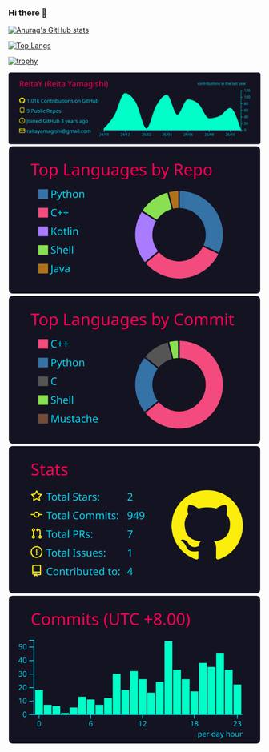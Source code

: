### Hi there 👋

[![Anurag's GitHub stats](https://github-readme-stats.vercel.app/api?username=ReitaY&theme=dark)](https://github.com/anuraghazra/github-readme-stats)

[![Top Langs](https://github-readme-stats.vercel.app/api/top-langs/?username=ReitaY&theme=dark&layout=donut)](https://github.com/anuraghazra/github-readme-stats)

[![trophy](https://github-profile-trophy.vercel.app/?username=ReitaY&theme=onedark)](https://github.com/ryo-ma/github-profile-trophy)

[![](https://raw.githubusercontent.com/ReitaY/ReitaY/main/profile-summary-card-output/2077/0-profile-details.svg)](https://github.com/vn7n24fzkq/github-profile-summary-cards)
[![](https://raw.githubusercontent.com/ReitaY/ReitaY/main/profile-summary-card-output/2077/1-repos-per-language.svg)](https://github.com/vn7n24fzkq/github-profile-summary-cards) [![](https://raw.githubusercontent.com/ReitaY/ReitaY/main/profile-summary-card-output/2077/2-most-commit-language.svg)](https://github.com/vn7n24fzkq/github-profile-summary-cards)
[![](https://raw.githubusercontent.com/ReitaY/ReitaY/main/profile-summary-card-output/2077/3-stats.svg)](https://github.com/vn7n24fzkq/github-profile-summary-cards) [![](https://raw.githubusercontent.com/ReitaY/ReitaY/main/profile-summary-card-output/2077/4-productive-time.svg)](https://github.com/vn7n24fzkq/github-profile-summary-cards)
